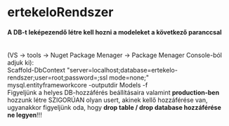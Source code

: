 # ertekeloRendszer

<h4>A DB-t leképezendő létre kell hozni a modeleket a következő paranccsal</h4> <br>(VS -> tools -> Nuget Package Menager -> Package Menager Console-ból adjuk ki):<br>
Scaffold-DbContext "server=localhost;database=ertekelo-rendszer;user=root;password=;ssl mode=none;" mysql.entityframeworkcore -outputdir Models -f<br>
Figyeljünk a helyes DB-hozzáférés beállításaira valamint <b>production-ben</b> hozzunk létre SZIGORÚAN olyan usert, akinek kellő hozzáférése van,<br>
ugyanakkor figyeljünk oda, hogy <b>drop table / drop database hozzáférése ne legyen</b>!!!
